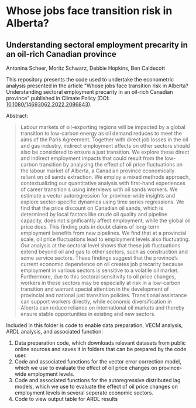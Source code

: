 # Whose jobs face transition risk in Alberta?
## Understanding sectoral employment precarity in an oil-rich Canadian province

Antonina Scheer, Moritz Schwarz, Debbie Hopkins, Ben Caldecott

This repository presents the code used to undertake the econometric analysis presented in the article "Whose jobs face transition risk in Alberta? Understanding sectoral employment precarity in an oil-rich Canadian province" published in Climate Policy (DOI: [10.1080/14693062.2022.2086843](https://www.doi.org/10.1080/14693062.2022.2086843)). 

Abstract: 

>Labour markets of oil-exporting regions will be impacted by a global transition to low-carbon energy as oil demand reduces to meet the aims of the Paris Agreement. Together with direct job losses in the oil and gas industry, indirect employment effects on other sectors should also be considered to ensure a just transition. We explore these direct and indirect employment impacts that could result from the low-carbon transition by analysing the effect of oil price fluctuations on the labour market of Alberta, a Canadian province economically reliant on oil sands extraction. We employ a mixed methods approach, contextualizing our quantitative analysis with first-hand experiences of career transition s using interviews with oil sands workers. We estimate a vector autoregression for province-wide insights and explore sector-specific dynamics using time series regressions. We find that the price discount on Canadian oil sands, which is determined by local factors like crude oil quality and pipeline capacity, does not significantly affect employment, while the global oil price does. This finding puts in doubt claims of long-term employment benefits from new pipelines. We find that at a provincial scale, oil price fluctuations lead to employment levels also fluctuating. Our analysis at the sectoral level shows that these job fluctuations extend beyond oil and gas to other sectors, such as construction and some service sectors. These findings suggest that the province’s current economic dependence on oil creates job precarity because employment in various sectors is sensitive to a volatile oil market. Furthermore, due to this sectoral sensitivity to oil price changes, workers in these sectors may be especially at risk in a low-carbon transition and warrant special attention in the development of provincial and national just transition policies. Transitional assistance can support workers directly, while economic diversification in Alberta can reduce reliance on international oil markets and thereby ensure stable opportunities in existing and new sectors.


Included in this folder is code to enable data preparation, VECM analysis, ARDL analysis, and associated function:
 
1. Data preparation code, which downloads relevant datasets from public online sources and saves it in folders that can be prepared by the code user. 
2. Code and associated functions for the vector error correction model, which we use to evaluate the effect of oil price changes on province-wide employment levels. 
3. Code and associated functions for the autoregressive distributed lag models, which we use to evaluate the effect of oil price changes on employment levels in several seperate economic sectors.
4. Code to view output table for ARDL results
